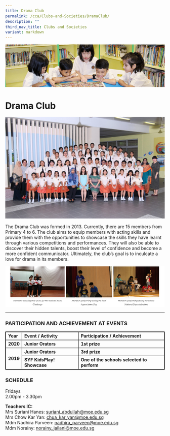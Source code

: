 ```yaml
---
title: Drama Club
permalink: /cca/Clubs-and-Societies/DramaClub/
description: ""
third_nav_title: Clubs and Societies
variant: markdown
---
```

![](/images/banner.gif)

Drama Club
==========

![](/images/Drama.jpeg)


The Drama Club was formed in 2013. Currently, there are 15 members from Primary 4 to 6. The club aims to equip members with acting skills and provide them with the opportunities to showcase the skills they have learnt through various competitions and performances. They will also be able to discover their hidden talents, boost their level of confidence and become a more confident communicator. Ultimately, the club’s goal is to inculcate a love for drama in its members.

![](/images/Drama2.png)

---

### PARTICIPATION AND ACHIEVEMENT AT EVENTS

<table style="border:1px solid black">
	<thead>
		<tr>
			<th style="border:1px solid black; text-align:left;vertical-align:left">Year</th>
			<th style="border:1px solid black; text-align:left;vertical-align:left"> Event / Activity</th>
			<th style="border:1px solid black; text-align:left;vertical-align:left"> Participation / Achievement</th>
		</tr>
	</thead>
	<tbody>
		<tr>
			<th style="border:1px solid black; text-align:left;vertical-align:left">2020</th>
			<th style="border:1px solid black; text-align:left;vertical-align:left">Junior Orators  </th>
			<th style="border:1px solid black; text-align:left;vertical-align:left">1st prize </th>
		</tr>	
		<tr>
			<th style="border:1px solid black; text-align:left;vertical-align:left" rowspan="2">2019</th>
			<th style="border:1px solid black; text-align:left;vertical-align:left">Junior Orators  	 </th>
			<th style="border:1px solid black; text-align:left;vertical-align:left">3rd prize</th>
		</tr>
		<tr>
			<th style="border:1px solid black; text-align:left;vertical-align:left">SYF KidsPlay! Showcase</th>
			<th style="border:1px solid black; text-align:left;vertical-align:left">One of the schools selected to perform</th>
		</tr>
	</tbody>
</table>



### SCHEDULE


Fridays  
2.00pm - 3.30pm  
  
**Teachers IC:**<br>
Mrs Suriani Hanes:&nbsp;[suriani\_abdullah@moe.edu.sg](mailto:suriani_abdullah@moe.edu.sg)<br>
Mrs Chow Kar Yan:&nbsp;[chua\_kar\_yan@moe.edu.sg](mailto:chua_kar_yan@moe.edu.sg)<br>
Mdm Nadhira Parveen:&nbsp;[nadhira\_parveen@moe.edu.sg](mailto:nadhira_parveen@moe.edu.sg)<br>
Mdm Norainy:&nbsp;[norainy\_jailani@moe.edu.sg](mailto:norainy_jailani@moe.edu.sg)<br>